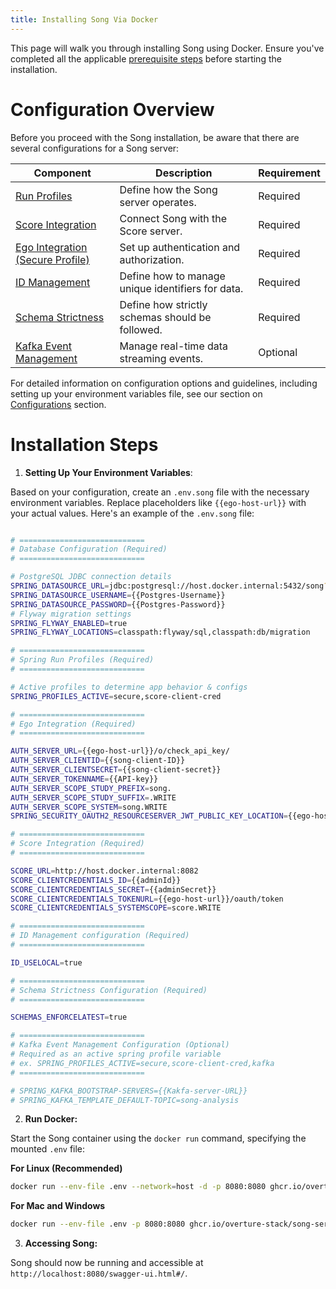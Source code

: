 ```yaml
---
title: Installing Song Via Docker 
---
```


This page will walk you through installing Song using Docker. Ensure you've completed all the applicable [prerequisite steps](/documentation/song/installation/prerequisites/) before starting the installation.

# Configuration Overview

Before you proceed with the Song installation, be aware that there are several configurations for a Song server:

| Component                                                    | Description                                | Requirement |
|--------------------------------------------------------------|--------------------------------------------|-------------|
| [Run Profiles](/documentation/song/installation/configurations/profiles/)                | Define how the Song server operates.       | Required    |
| [Score Integration](/documentation/song/installation/configurations/score/)              | Connect Song with the Score server.        | Required    | 
| [Ego Integration (Secure Profile)](/documentation/song/installation/configurations/profiles/#secure-profile)                   | Set up authentication and authorization.   | Required    | 
| [ID Management](/documentation/song/installation/configurations/id/)                      | Define how to manage unique identifiers for data.        | Required    | 
| [Schema Strictness](/documentation/song/installation/configurations/schema/)             | Define how strictly schemas should be followed. | Required | 
| [Kafka Event Management](/documentation/song/installation/configurations/kafka/)        | Manage real-time data streaming events.    | Optional    |

For detailed information on configuration options and guidelines, including setting up your environment variables file, see our section on <a href="/documentation/song/installation/configuration/" target="_blank" rel="noopener noreferrer">Configurations</a> section. 

# Installation Steps

1. **Setting Up Your Environment Variables**: 

Based on your configuration, create an `.env.song` file with the necessary environment variables. Replace placeholders like `{{ego-host-url}}` with your actual values. Here's an example of the `.env.song` file:

```bash

# ============================
# Database Configuration (Required)
# ============================

# PostgreSQL JDBC connection details
SPRING_DATASOURCE_URL=jdbc:postgresql://host.docker.internal:5432/song?stringtype=unspecified
SPRING_DATASOURCE_USERNAME={{Postgres-Username}}
SPRING_DATASOURCE_PASSWORD={{Postgres-Password}}
# Flyway migration settings
SPRING_FLYWAY_ENABLED=true
SPRING_FLYWAY_LOCATIONS=classpath:flyway/sql,classpath:db/migration

# ============================
# Spring Run Profiles (Required)
# ============================

# Active profiles to determine app behavior & configs
SPRING_PROFILES_ACTIVE=secure,score-client-cred

# ============================
# Ego Integration (Required)
# ============================

AUTH_SERVER_URL={{ego-host-url}}/o/check_api_key/
AUTH_SERVER_CLIENTID={{song-client-ID}}
AUTH_SERVER_CLIENTSECRET={{song-client-secret}}
AUTH_SERVER_TOKENNAME={{API-key}}
AUTH_SERVER_SCOPE_STUDY_PREFIX=song.
AUTH_SERVER_SCOPE_STUDY_SUFFIX=.WRITE
AUTH_SERVER_SCOPE_SYSTEM=song.WRITE
SPRING_SECURITY_OAUTH2_RESOURCESERVER_JWT_PUBLIC_KEY_LOCATION={{ego-host-url}}/oauth/token/public_key

# ============================
# Score Integration (Required)
# ============================

SCORE_URL=http://host.docker.internal:8082
SCORE_CLIENTCREDENTIALS_ID={{adminId}}
SCORE_CLIENTCREDENTIALS_SECRET={{adminSecret}}
SCORE_CLIENTCREDENTIALS_TOKENURL={{ego-host-url}}/oauth/token
SCORE_CLIENTCREDENTIALS_SYSTEMSCOPE=score.WRITE

# ============================
# ID Management configuration (Required)
# ============================

ID_USELOCAL=true

# ============================
# Schema Strictness Configuration (Required)
# ============================

SCHEMAS_ENFORCELATEST=true

# ============================
# Kafka Event Management Configuration (Optional)
# Required as an active spring profile variable
# ex. SPRING_PROFILES_ACTIVE=secure,score-client-cred,kafka
# ============================

# SPRING_KAFKA_BOOTSTRAP-SERVERS={{Kakfa-server-URL}}
# SPRING_KAFKA_TEMPLATE_DEFAULT-TOPIC=song-analysis

```

2. **Run Docker:** 

Start the Song container using the `docker run` command, specifying the mounted `.env` file:

**For Linux (Recommended)**
```bash
docker run --env-file .env --network=host -d -p 8080:8080 ghcr.io/overture-stack/song-server:latest
```

**For Mac and Windows**

```bash
docker run --env-file .env -p 8080:8080 ghcr.io/overture-stack/song-server:latest
```

3. **Accessing Song:** 

Song should now be running and accessible at `http://localhost:8080/swagger-ui.html#/`.
